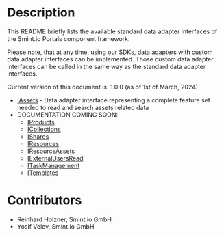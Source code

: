 Description
===========
This README briefly lists the available standard data adapter interfaces of the Smint.io Portals component framework.

Please note, that at any time, using our SDKs, data adapters with custom data adapter interfaces can be implemented. Those custom data adapter interfaces can be called in the same way as the standard data adapter interfaces.

Current version of this document is: 1.0.0 (as of 1st of March, 2024)

- [IAssets](IAssets.md) - Data adapter interface representing a complete feature set needed to read and search assets related data
- DOCUMENTATION COMING SOON:
    - [IProducts](IProducts.md)
    - [ICollections](ICollectinos.md)
    - [IShares](IShares.md) 
    - [IResources](IResources.md)
    - [IResourceAssets](IResourceAssets.md)
    - [IExternalUsersRead](IExternalUsersRead.md)
    - [ITaskManagement](ITaskManagement.md)
    - [ITemplates](ITemplates.md)

Contributors
============

- Reinhard Holzner, Smint.io GmbH
- Yosif Velev, Smint.io GmbH